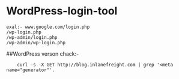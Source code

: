 # WordPress-login-tool

    exal:- www.google.com/login.php
    /wp-login.php
    /wp-admin/login.php
    /wp-admin/wp-login.php



##WordPress verson chack:-


        curl -s -X GET http://blog.inlanefreight.com | grep '<meta name="generator"'.   
        

